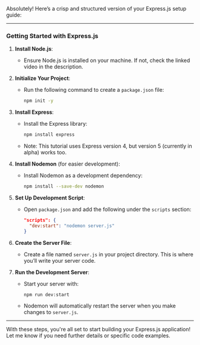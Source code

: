 
Absolutely! Here’s a crisp and structured version of your Express.js setup guide:

---

### Getting Started with Express.js

1. **Install Node.js**:
   - Ensure Node.js is installed on your machine. If not, check the linked video in the description.

2. **Initialize Your Project**:
   - Run the following command to create a `package.json` file:
     ```bash
     npm init -y
     ```

3. **Install Express**:
   - Install the Express library:
     ```bash
     npm install express
     ```
   - Note: This tutorial uses Express version 4, but version 5 (currently in alpha) works too.

4. **Install Nodemon** (for easier development):
   - Install Nodemon as a development dependency:
     ```bash
     npm install --save-dev nodemon
     ```

5. **Set Up Development Script**:
   - Open `package.json` and add the following under the `scripts` section:
     ```json
     "scripts": {
       "dev:start": "nodemon server.js"
     }
     ```

6. **Create the Server File**:
   - Create a file named `server.js` in your project directory. This is where you’ll write your server code.

7. **Run the Development Server**:
   - Start your server with:
     ```bash
     npm run dev:start
     ```
   - Nodemon will automatically restart the server when you make changes to `server.js`.

---

With these steps, you're all set to start building your Express.js application! Let me know if you need further details or specific code examples.


